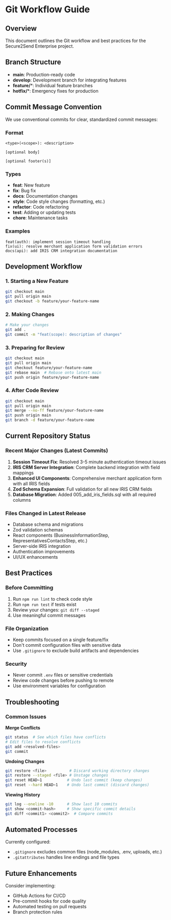 # Git Workflow Guide

## Overview

This document outlines the Git workflow and best practices for the Secure2Send Enterprise project.

## Branch Structure

- **main**: Production-ready code
- **develop**: Development branch for integrating features  
- **feature/***: Individual feature branches
- **hotfix/***: Emergency fixes for production

## Commit Message Convention

We use conventional commits for clear, standardized commit messages:

### Format
```
<type>(<scope>): <description>

[optional body]

[optional footer(s)]
```

### Types
- **feat**: New feature
- **fix**: Bug fix
- **docs**: Documentation changes
- **style**: Code style changes (formatting, etc.)
- **refactor**: Code refactoring
- **test**: Adding or updating tests
- **chore**: Maintenance tasks

### Examples
```
feat(auth): implement session timeout handling
fix(ui): resolve merchant application form validation errors
docs(api): add IRIS CRM integration documentation
```

## Development Workflow

### 1. Starting a New Feature
```bash
git checkout main
git pull origin main
git checkout -b feature/your-feature-name
```

### 2. Making Changes
```bash
# Make your changes
git add .
git commit -m "feat(scope): description of changes"
```

### 3. Preparing for Review
```bash
git checkout main
git pull origin main
git checkout feature/your-feature-name
git rebase main  # Rebase onto latest main
git push origin feature/your-feature-name
```

### 4. After Code Review
```bash
git checkout main
git pull origin main
git merge --no-ff feature/your-feature-name
git push origin main
git branch -d feature/your-feature-name
```

## Current Repository Status

### Recent Major Changes (Latest Commits)

1. **Session Timeout Fix**: Resolved 3-5 minute authentication timeout issues
2. **IRIS CRM Server Integration**: Complete backend integration with field mappings
3. **Enhanced UI Components**: Comprehensive merchant application form with all IRIS fields
4. **Zod Schema Expansion**: Full validation for all new IRIS CRM fields
5. **Database Migration**: Added 005_add_iris_fields.sql with all required columns

### Files Changed in Latest Release
- Database schema and migrations
- Zod validation schemas
- React components (BusinessInformationStep, RepresentativesContactsStep, etc.)
- Server-side IRIS integration
- Authentication improvements
- UI/UX enhancements

## Best Practices

### Before Committing
1. Run `npm run lint` to check code style
2. Run `npm run test` if tests exist
3. Review your changes: `git diff --staged`
4. Use meaningful commit messages

### File Organization
- Keep commits focused on a single feature/fix
- Don't commit configuration files with sensitive data
- Use `.gitignore` to exclude build artifacts and dependencies

### Security
- Never commit `.env` files or sensitive credentials
- Review code changes before pushing to remote
- Use environment variables for configuration

## Troubleshooting

### Common Issues

**Merge Conflicts**
```bash
git status  # See which files have conflicts
# Edit files to resolve conflicts
git add <resolved-files>
git commit
```

**Undoing Changes**
```bash
git restore <file>          # Discard working directory changes
git restore --staged <file> # Unstage changes
git reset HEAD~1           # Undo last commit (keep changes)
git reset --hard HEAD~1    # Undo last commit (discard changes)
```

**Viewing History**
```bash
git log --oneline -10      # Show last 10 commits
git show <commit-hash>     # Show specific commit details
git diff <commit1> <commit2>  # Compare commits
```

## Automated Processes

Currently configured:
- `.gitignore` excludes common files (node_modules, .env, uploads, etc.)
- `.gitattributes` handles line endings and file types

## Future Enhancements

Consider implementing:
- GitHub Actions for CI/CD
- Pre-commit hooks for code quality
- Automated testing on pull requests
- Branch protection rules
